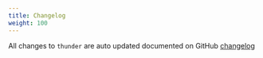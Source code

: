 ```yaml
---
title: Changelog
weight: 100
---
```


All changes to `thunder` are  auto updated documented on GitHub [changelog](https://github.com/lara-zeus/thunder/blob/main/CHANGELOG.md) 
